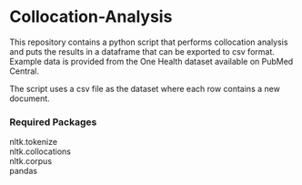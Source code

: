 # Collocation-Analysis

This repository contains a python script that performs collocation analysis and puts the 
results in a dataframe that can be exported to csv format. Example data is provided from the One Health dataset available on PubMed Central.

The script uses a csv file as the dataset where each row contains a new document. 

### Required Packages

nltk.tokenize <br />
nltk.collocations <br />
nltk.corpus <br />
pandas

